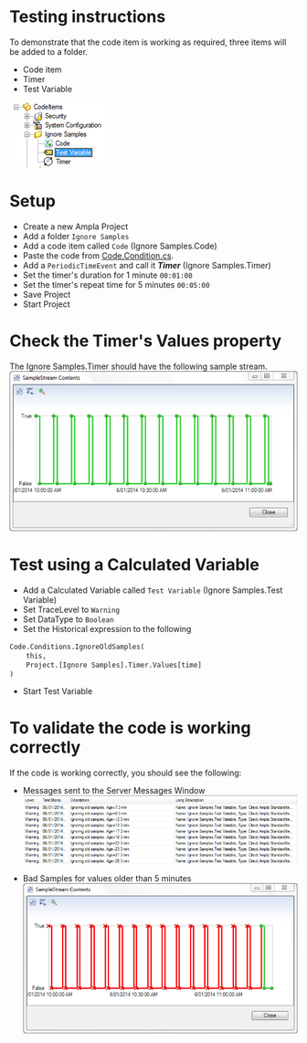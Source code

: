 Testing instructions
================

To demonstrate that the code item is working as required, three items will be added to a folder.
* Code item
* Timer
* Test Variable

![Project Hierarchy](./images/Test.Items.PNG)

Setup
===
* Create a new Ampla Project
* Add a folder ```Ignore Samples```
* Add a code item called ```Code```  (Ignore Samples.Code)
* Paste the code from [Code.Condition.cs](Code.Conditions.cs).
* Add a ```PeriodicTimeEvent``` and call it ***Timer***  (Ignore Samples.Timer)
* Set the timer's duration for 1 minute ```00:01:00```
* Set the timer's repeat time for 5 minutes ```00:05:00```
* Save Project
* Start Project

Check the Timer's Values property
===

The Ignore Samples.Timer should have the following sample stream.
![Timer Samples](./images/Timer.Samples.PNG) 


Test using a Calculated Variable
===
* Add a Calculated Variable called ```Test Variable``` (Ignore Samples.Test Variable)
* Set TraceLevel to ```Warning```
* Set DataType to ```Boolean```
* Set the Historical expression to the following
```CSharp
Code.Conditions.IgnoreOldSamples(
	this,
	Project.[Ignore Samples].Timer.Values[time]
)
```
* Start Test Variable

To validate the code is working correctly
===
If the code is working correctly, you should see the following:
* Messages sent to the Server Messages Window
![Server Messages](./images/Test.Messages.PNG) 

* Bad Samples for values older than 5 minutes
![Test Samples](./images/Test.Samples.PNG) 
